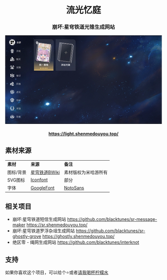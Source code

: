 <h1 align="center">流光忆庭</h1>
<h3 align="center">崩坏:星穹铁道光锥生成网站</h3>

![预览图](readme/screenshot.webp)

<h4 align="center">
  <a href="https://light.shenmedouyou.top/">https://light.shenmedouyou.top/</a>
</h4>

## 素材来源

<table>
  <tr>
    <td>
      <b>素材</b>
    </td>
    <td>
      <b>来源</b>
    </td>
    <td><b>备注</b></td>
  </tr>
  <tr>
    <td>图标/背景</td>
    <td><a href="https://wiki.biligame.com/sr/">星穹铁道BWiki</a></td>
    <td>素材版权为米哈游所有</td>
  </tr>
  <tr>
    <td>SVG图标</td>
    <td>
      <a href="https://www.iconfont.cn/">Iconfont</a>
    </td>
    <td>部分</td>
  </tr>
  <tr>
    <td>字体</td>
    <td>
      <a href="https://fonts.google.com/">GoogleFont</a>
    </td>
    <td>
      <a href="https://fonts.google.com/noto/specimen/Noto+Sans+SC">NotoSans</a>
    </td>
  </tr>
</table>

## 相关项目
- 崩坏:星穹铁道短信生成网站
 https://github.com/blacktunes/sr-message-maker
 https://sr.shenmedouyou.top/
- 崩坏:星穹铁道罗浮杂俎生成网站
 https://github.com/blacktunes/sr-ghostly-grove
 https://ghostly.shenmedouyou.top/
- 绝区零 - 绳网生成网站
 https://github.com/blacktunes/interknot

## 支持
如果你喜欢这个项目，可以给个⭐️或者[请我喝杯柠檬水](https://afdian.net/a/blacktune)
